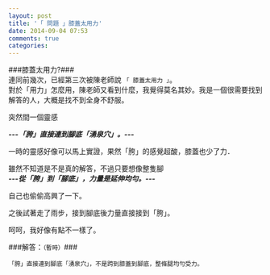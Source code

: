 ```yaml
---
layout: post
title: '「 問題 」膝蓋太用力'
date: 2014-09-04 07:53
comments: true
categories: 
---
```

###膝蓋太用力?###
<br>
連同前幾次，已經第三次被陳老師說 ```「 膝蓋太用力 」```。
<br>
對於「用力」怎麼用，陳老師又看到什麼，我覺得莫名其妙。我是一個很需要找到解答的人，大概是找不到全身不舒服。


突然間一個靈感

***---「胯」直接連到腳底「湧泉穴」。---***

一時的靈感好像可以馬上實證，果然「胯」的感覺超酸，膝蓋也少了力．


雖然不知道是不是真的解答，不過只要想像整隻腳
<br>
***---從「胯」到「腳底」，力量是延伸均勻。---***


自己也偷偷高興了一下。

之後試著走了雨步，接到腳底後力量直接接到「胯」。

呵呵，我好像有點不一樣了。


###解答：```（暫時）```###
```
「胯」直接連到腳底「湧泉穴」，不是跨到膝蓋到腳底，整條腿均勻受力。
```



